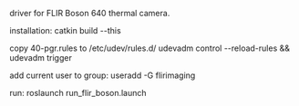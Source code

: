 driver for FLIR Boson 640 thermal camera.

installation: 
catkin build --this

copy 40-pgr.rules to /etc/udev/rules.d/
udevadm control --reload-rules && udevadm trigger

add current user to group:
useradd -G flirimaging <userName>

run:
roslaunch run_flir_boson.launch
